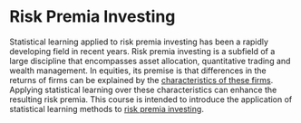 # Risk Premia Investing

Statistical learning applied to risk premia investing has been a rapidly developing field in recent years. Risk premia investing is a subfield of a large discipline that encompasses asset allocation, quantitative trading and wealth management. In equities, its premise is that differences in the returns of firms can be explained by the [characteristics of these firms](module_factors.pdf). Applying statistical learning over these characteristics can enhance the resulting risk premia. This course is intended to introduce the application of statistical learning methods to [risk premia investing](module_risk_premia.pdf).